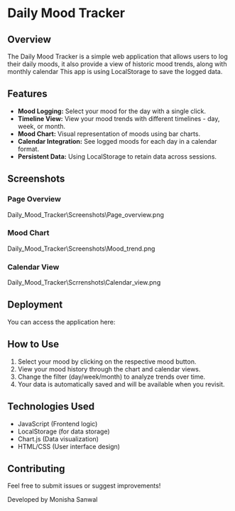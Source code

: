 # Daily Mood Tracker

## Overview

The Daily Mood Tracker is a simple web application that allows users to log their daily moods, it also provide a view of historic mood trends, along with monthly calendar This app is using LocalStorage to save the logged data.

## Features

* **Mood Logging:** Select your mood for the day with a single click.
* **Timeline View:** View your mood trends with different timelines - day, week, or month.
* **Mood Chart:** Visual representation of moods using bar charts.
* **Calendar Integration:** See logged moods for each day in a calendar format.
* **Persistent Data:** Using LocalStorage to retain data across sessions.

## Screenshots

### Page Overview
Daily_Mood_Tracker\Screenshots\Page_overview.png

### Mood Chart
Daily_Mood_Tracker\Screenshots\Mood_trend.png

### Calendar View
Daily_Mood_Tracker\Scrrenshots\Calendar_view.png

## Deployment

You can access the application here:


## How to Use

1.  Select your mood by clicking on the respective mood button.
2.  View your mood history through the chart and calendar views.
3.  Change the filter (day/week/month) to analyze trends over time.
4.  Your data is automatically saved and will be available when you revisit.

## Technologies Used

* JavaScript (Frontend logic)
* LocalStorage (for data storage)
* Chart.js (Data visualization)
* HTML/CSS (User interface design)

## Contributing

Feel free to submit issues or suggest improvements!


Developed by Monisha Sanwal